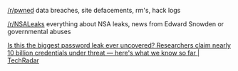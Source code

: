 
[/r/pwned](https://www.reddit.com/r/pwned/)
data breaches, site defacements, rm's, hack logs

[/r/NSALeaks](https://www.reddit.com/r/NSALeaks/)
everything about NSA leaks, news from Edward Snowden or governmental abuses

[Is this the biggest password leak ever uncovered? Researchers claim nearly 10 billion credentials under threat — here's what we know so far | TechRadar](https://www.techradar.com/pro/is-this-the-biggest-password-leak-ever-uncovered-researchers-claim-nearly-10-billion-credentials-under-threat-heres-what-we-know-so-far)
